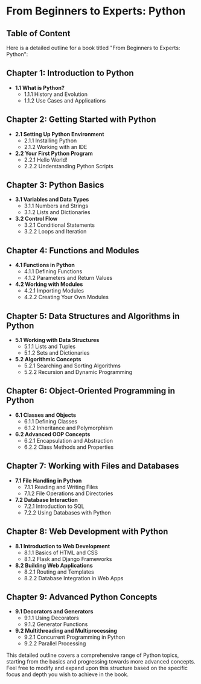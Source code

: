 # From Beginners to Experts: Python

## Table of Content

Here is a detailed outline for a book titled "From Beginners to Experts: Python":

## Chapter 1: Introduction to Python
- **1.1 What is Python?**
  - 1.1.1 History and Evolution
  - 1.1.2 Use Cases and Applications

## Chapter 2: Getting Started with Python
- **2.1 Setting Up Python Environment**
  - 2.1.1 Installing Python
  - 2.1.2 Working with an IDE
- **2.2 Your First Python Program**
  - 2.2.1 Hello World!
  - 2.2.2 Understanding Python Scripts

## Chapter 3: Python Basics
- **3.1 Variables and Data Types**
  - 3.1.1 Numbers and Strings
  - 3.1.2 Lists and Dictionaries
- **3.2 Control Flow**
  - 3.2.1 Conditional Statements
  - 3.2.2 Loops and Iteration

## Chapter 4: Functions and Modules
- **4.1 Functions in Python**
  - 4.1.1 Defining Functions
  - 4.1.2 Parameters and Return Values
- **4.2 Working with Modules**
  - 4.2.1 Importing Modules
  - 4.2.2 Creating Your Own Modules

## Chapter 5: Data Structures and Algorithms in Python
- **5.1 Working with Data Structures**
  - 5.1.1 Lists and Tuples
  - 5.1.2 Sets and Dictionaries
- **5.2 Algorithmic Concepts**
  - 5.2.1 Searching and Sorting Algorithms
  - 5.2.2 Recursion and Dynamic Programming

## Chapter 6: Object-Oriented Programming in Python
- **6.1 Classes and Objects**
  - 6.1.1 Defining Classes
  - 6.1.2 Inheritance and Polymorphism
- **6.2 Advanced OOP Concepts**
  - 6.2.1 Encapsulation and Abstraction
  - 6.2.2 Class Methods and Properties

## Chapter 7: Working with Files and Databases
- **7.1 File Handling in Python**
  - 7.1.1 Reading and Writing Files
  - 7.1.2 File Operations and Directories
- **7.2 Database Interaction**
  - 7.2.1 Introduction to SQL
  - 7.2.2 Using Databases with Python

## Chapter 8: Web Development with Python
- **8.1 Introduction to Web Development**
  - 8.1.1 Basics of HTML and CSS
  - 8.1.2 Flask and Django Frameworks
- **8.2 Building Web Applications**
  - 8.2.1 Routing and Templates
  - 8.2.2 Database Integration in Web Apps

## Chapter 9: Advanced Python Concepts
- **9.1 Decorators and Generators**
  - 9.1.1 Using Decorators
  - 9.1.2 Generator Functions
- **9.2 Multithreading and Multiprocessing**
  - 9.2.1 Concurrent Programming in Python
  - 9.2.2 Parallel Processing

This detailed outline covers a comprehensive range of Python topics, starting from the basics and progressing towards more advanced concepts. Feel free to modify and expand upon this structure based on the specific focus and depth you wish to achieve in the book.
